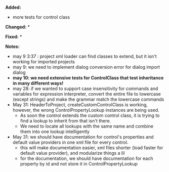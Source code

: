 **Added:**
* more tests for control class

**Changed:**
* 

**Fixed:**
* 

**Notes:**
* may 9 3:37 : project xml loader can find classes to extend, but it isn't working for imported projects
* may 9: we need to implement dialog conversion error for dialog import dialog
* **may 10: we need extensive tests for ControlClass that test inheritance in many different ways!**
* may 28: if we wanted to support case insensitivity for commands and variables for expression interpreter, convert the entire file to lowercase
    (except strings) and make the grammar match the lowercase commands
* May 31: HeaderToProject, createCustomControlClass is working, however, the wrong ControlPropertyLookup instances are being used.
    * As soon the control extends the custom control class, it is trying to find a lookup to inherit from that isn't there.
    * We need to locate all lookups with the same name and combine them into one lookup intelligently
* May 31: we should have documentation for control's properties and default value providers in one xml file for every control.
    * this will make documentation easier, xml files shorter (load faster for default value provider), and modularize things a lil
    * for the documentation, we should have documentation for each property by id and not store it in ControlPropertyLookup